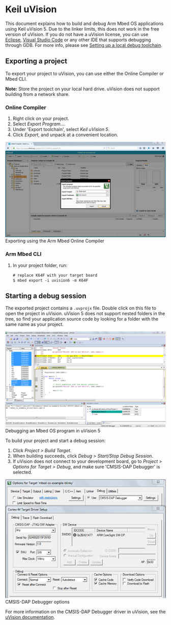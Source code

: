 # Keil uVision

This document explains how to build and debug Arm Mbed OS applications using Keil uVision 5. Due to the linker limits, this does not work in the free version of uVision. If you do not have a uVision license, you can use [Eclipse](eclipse.html), [Visual Studio Code](visual-studio-code.html) or any other IDE that supports debugging through GDB. For more info, please see [Setting up a local debug toolchain](../tools/setting-up-a-local-debug-toolchain.html).

## Exporting a project

To export your project to uVision, you can use either the Online Compiler or Mbed CLI.

<span class="notes">**Note:** Store the project on your local hard drive. uVision does not support building from a network share.</span>

### Online Compiler

1. Right click on your project.
1. Select *Export Program...*.
1. Under 'Export toolchain', select *Keil uVision 5*.
1. Click *Export*, and unpack at a convenient location.

<span class="images">![](../../images/uvision1.png)<span>Exporting using the Arm Mbed Online Compiler</span></span>

### Arm Mbed CLI

1. In your project folder, run:

    ```
    # replace K64F with your target board
    $ mbed export -i uvision6 -m K64F
    ```

## Starting a debug session

The exported project contains a `.uvprojx` file. Double click on this file to open the project in uVision. uVision 5 does not support nested folders in the tree, so find your application source code by looking for a folder with the same name as your project.

<span class="images">![](../../images/uvision2.png)<span>Debugging an Mbed OS program in uVision 5</span></span>

To build your project and start a debug session:

1. Click *Project > Build Target*.
1. When building succeeds, click *Debug > Start/Stop Debug Session*.
1. If uVision does not connect to your development board, go to *Project > Options for Target > Debug*, and make sure 'CMSIS-DAP Debugger' is selected.

<span class="images">![](../../images/uvision3.png)<span>CMSIS-DAP Debugger options</span></span>

For more information on the CMSIS-DAP Debugger driver in uVision, see the [uVision documentation](http://www.keil.com/support/man/docs/dapdebug/dapdebug_drv_cfg.htm).
